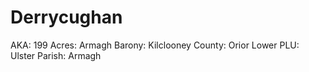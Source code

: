 # Derrycughan

AKA: 199
Acres: Armagh
Barony: Kilclooney
County: Orior Lower
PLU: Ulster
Parish: Armagh